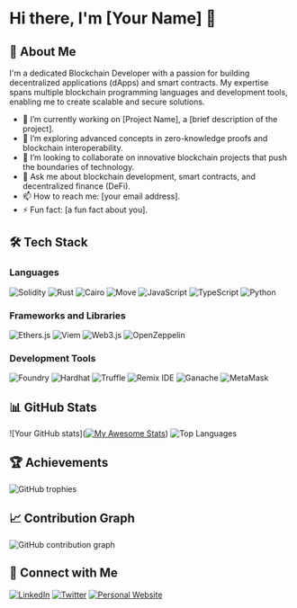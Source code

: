 # Hi there, I'm [Your Name] 👋

## 🚀 About Me
I'm a dedicated Blockchain Developer with a passion for building decentralized applications (dApps) and smart contracts. My expertise spans multiple blockchain programming languages and development tools, enabling me to create scalable and secure solutions.

- 🔭 I’m currently working on [Project Name], a [brief description of the project].
- 🌱 I’m exploring advanced concepts in zero-knowledge proofs and blockchain interoperability.
- 👯 I’m looking to collaborate on innovative blockchain projects that push the boundaries of technology.
- 💬 Ask me about blockchain development, smart contracts, and decentralized finance (DeFi).
- 📫 How to reach me: [your email address].
- ⚡ Fun fact: [a fun fact about you].

## 🛠️ Tech Stack

### Languages
![Solidity](https://img.shields.io/badge/Solidity-363636?style=for-the-badge&logo=solidity&logoColor=white)
![Rust](https://img.shields.io/badge/Rust-000000?style=for-the-badge&logo=rust&logoColor=white)
![Cairo](https://img.shields.io/badge/Cairo-FFFFFF?style=for-the-badge&logo=cairo&logoColor=black)
![Move](https://img.shields.io/badge/Move-4A90E2?style=for-the-badge&logo=move&logoColor=white)
![JavaScript](https://img.shields.io/badge/JavaScript-F7DF1E?style=for-the-badge&logo=javascript&logoColor=black)
![TypeScript](https://img.shields.io/badge/TypeScript-3178C6?style=for-the-badge&logo=typescript&logoColor=white)
![Python](https://img.shields.io/badge/Python-3776AB?style=for-the-badge&logo=python&logoColor=white)

### Frameworks and Libraries
![Ethers.js](https://img.shields.io/badge/Ethers.js-3C3C3D?style=for-the-badge&logo=javascript&logoColor=white)
![Viem](https://img.shields.io/badge/Viem-000000?style=for-the-badge&logo=viem&logoColor=white)
![Web3.js](https://img.shields.io/badge/Web3.js-F16822?style=for-the-badge&logo=javascript&logoColor=white)
![OpenZeppelin](https://img.shields.io/badge/OpenZeppelin-4E5EE4?style=for-the-badge&logo=openzeppelin&logoColor=white)

### Development Tools
![Foundry](https://img.shields.io/badge/Foundry-7A1FA2?style=for-the-badge&logo=foundry&logoColor=white)
![Hardhat](https://img.shields.io/badge/Hardhat-FE7A16?style=for-the-badge&logo=hardhat&logoColor=white)
![Truffle](https://img.shields.io/badge/Truffle-5E464D?style=for-the-badge&logo=truffle&logoColor=white)
![Remix IDE](https://img.shields.io/badge/Remix%20IDE-000000?style=for-the-badge&logo=remix&logoColor=white)
![Ganache](https://img.shields.io/badge/Ganache-744C28?style=for-the-badge&logo=ganache&logoColor=white)
![MetaMask](https://img.shields.io/badge/MetaMask-E2761B?style=for-the-badge&logo=metamask&logoColor=white)

## 📊 GitHub Stats
![Your GitHub stats]([![My Awesome Stats](https://awesome-github-stats.azurewebsites.net/user-stats/shrxyeh?cardType=level&preferLogin=false)](https://git.io/awesome-stats-card))
![Top Languages](https://github-readme-stats.vercel.app/api/top-langs/?username=shrxyeh&layout=compact&theme=radical)

## 🏆 Achievements
![GitHub trophies](https://github-profile-trophy.vercel.app/?username=yourusername&theme=radical)

## 📈 Contribution Graph
![GitHub contribution graph](https://activity-graph.herokuapp.com/graph?username=yourusername&theme=react-dark)

## 🔗 Connect with Me
[![LinkedIn](https://img.shields.io/badge/LinkedIn-0A66C2?style=for-the-badge&logo=linkedin&logoColor=white)](https://www.linkedin.com/in/yourprofile)
[![Twitter](https://img.shields.io/badge/Twitter-1DA1F2?style=for-the-badge&logo=twitter&logoColor=white)](https://twitter.com/yourprofile)
[![Personal Website](https://img.shields.io/badge/Website-000000?style=for-the-badge&logo=About.me&logoColor=white)](https://yourwebsite.com)
